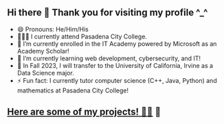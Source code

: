 ## Hi there 👋 Thank you for visiting my profile ^_^

- 😄 Pronouns: He/Him/His 
- 🧑🏻‍🏫 I currently attend Pasadena City College.
- 🔭 I’m currently enrolled in the IT Academy powered by Microsoft as an Academy Scholar!
- 🌱 I’m currently learning web development, cybersecurity, and IT!
- 🔮 In Fall 2023, I will transfer to the University of California, Irvine as a Data Science major.
- ⚡ Fun fact: I currently tutor computer science (C++, Java, Python) and mathematics at Pasadena City College! 

## [Here are some of my projects! 🧑‍💻](https://github.com/allenlamb/projects/blob/main/README.md) 🧑

